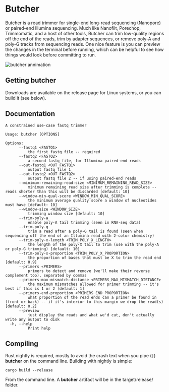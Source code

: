 # Butcher

Butcher is a read trimmer for single-end long-read sequencing (Nanopore) or paired-end Illumina sequencing. Much like Nanofilt, Porechop, Trimmomatic, 
and a host of other tools, Butcher can trim low-quality regions off the end of the reads, trim by adapter sequences, or remove poly-A and poly-G tracks
from sequencing reads. One nice feature is you can preview the changes in the terminal before running, which can be helpful to see how things would look
before committing to run. 

![butcher annimation](https://github.com/mckennalab/butcher/blob/22f80955e85121a8a70da0585c7d2f4115fad3d2/render1696614684110.gif)

## Getting butcher

Downloads are available on the release page for Linux systems, or you can build it (see below).

## Documentation

```
A constrained use-case fastq trimmer

Usage: butcher [OPTIONS]

Options:
      --fastq1 <FASTQ1>
          the first fastq file -- required
      --fastq2 <FASTQ2>
          a second fastq file, for Illumina paired-end reads
      --out-fastq1 <OUT_FASTQ1>
          output fastq file 1
      --out-fastq2 <OUT_FASTQ2>
          output fastq file 2 -- if using paired-end reads
      --minimum-remaining-read-size <MINIMUM_REMAINING_READ_SIZE>
          minimum remaining read size after trimming is complete -- reads shorter than this will be discarded [default: 10]
      --window-min-qual-score <WINDOW_MIN_QUAL_SCORE>
          the minimum average quality score a window of nucleotides must have [default: 10]
      --window-size <WINDOW_SIZE>
          trimming window size [default: 10]
      --trim-poly-a
          enable poly-A tail trimming (seen in RNA-seq data)
      --trim-poly-g
          trim a read after a poly-G tail is found (seen when sequencing off the end of an Illumina read with 2-color chemistry)
      --trim-poly-x-length <TRIM_POLY_X_LENGTH>
          the length of the poly-X tail to trim (use with the poly-A or poly-G trimming) [default: 10]
      --trim-poly-x-proportion <TRIM_POLY_X_PROPORTION>
          the proportion of bases that must be X to trim the read end [default: 0.9]
      --primers <PRIMERS>
          primers to detect and remove (we'll make their reverse complement too), separated by commas
      --primers-max-mismatch-distance <PRIMERS_MAX_MISMATCH_DISTANCE>
          the maximum mismatches allowed for primer trimming -- it's best if this is 1 or 2 [default: 1]
      --primers-end-proportion <PRIMERS_END_PROPORTION>
          what proportion of the read ends can a primer be found in (front or back) -- if it's interior to this margin we drop the read(s) [default: 0.2]
      --preview
          just display the reads and what we'd cut, don't actually write any output to disk
  -h, --help
          Print help

```

## Compiling

Rust nightly is required, mostly to avoid the crash text when you pipe (```|```) __butcher__ on the command line. Building with nightly is simple:
```
cargo build --release
```
From the command line. A __butcher__ artifact will be in the target/release/ folder.

